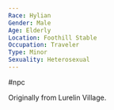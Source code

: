 ```yaml
---
Race: Hylian
Gender: Male
Age: Elderly
Location: Foothill Stable
Occupation: Traveler
Type: Minor
Sexuality: Heterosexual
---
```

#npc 

Originally from Lurelin Village.
